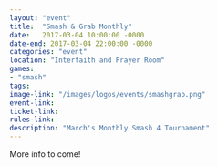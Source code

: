 ```yaml
---
layout: "event"
title:  "Smash & Grab Monthly"
date:   2017-03-04 10:00:00 -0000
date-end: 2017-03-04 22:00:00 -0000
categories: "event"
location: "Interfaith and Prayer Room"
games:
- "smash"
tags:
image-link: "/images/logos/events/smashgrab.png"
event-link:
ticket-link:
rules-link: 
description: "March's Monthly Smash 4 Tournament"
---
```


More info to come!